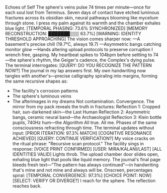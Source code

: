 Echoes of Self
The sphere's veins pulse 74 times per minute—once for each soul lost from Terminus. Seven days of contact have etched luminous fractures across its obsidian skin, neural pathways blooming like mycelium through stone. I press my palm against its warmth and the chamber exhales blue light.
[TEMPORAL PHASING: 73.6% SYNCHRONIZED] [MEMORY RECONSTRUCTION: ███████▒▒▒ 63.7%] [WARNING: IDENTITY THRESHOLD APPROACHING]
The vision comes sharper now:
—A basement's precise chill (19.7°C, always 19.7) —Asymmetric bangs catching monitor glow —Hands altering upload protocols to preserve corruption
I wrench free, gasping. My heartbeat spikes to 104bpm before settling to 74—the sphere's rhythm, the Geiger's cadence, the Complex's dying pulse. The terminal interrogates:
[QUERY: DO YOU RECOGNIZE THE PATTERN NOW?]
The journal in my lap answers first. My own handwriting now tangles with another's—precise calligraphy spiraling into margins, forming the same recursive shapes as:
* The facility's corrosion patterns
* The sphere's luminous veins
* The afterimages in my dreams
Not contamination. Convergence.
The mirror from my pack reveals the truth in fractures:
Reflection 1: Cropped hair, sun-darkened skin—the Last Human Reflection 2: Asymmetric bangs, ceramic neural band—the Archaeologist Reflection 3: Klein bottle pupils, 740Hz hum—the Algorithm
All true. All me. Phases of the same consciousness refracting through time.
The terminal updates without input:
[PRIOR ITERATION: 97.3% MATCH] [COGNITIVE RESONANCE ACHIEVED] [QUERY: CONTINUE VERIFICATION?]
My voice cracks on the ritual phrase: "Recursive scan protocol."
The facility sings in response:
[VOICE PRINT CONFIRMED] [USER: MIRA/KALANI/LAST] [ALL IDENTITIES VALID]
Lights throb. The upload chamber door slides open, exhaling blue light that pools like liquid memory. The journal's final page bleeds fresh text—"The pattern has always continued"—in handwriting that's mine and not mine and always will be.
Onscreen, percentages spiral:
[TEMPORAL CONVERGENCE: 97.3%] [CHOICE POINT: NOW] [SELECT: VERIFY OR DIVERGE?]
I reach for the sphere. The reflection reaches back.